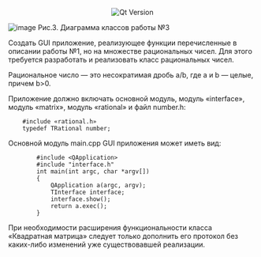 <p align = "center">
  <img src = "https://img.shields.io/badge/Qt_Creator-5.0.2-41CD52?style=plastic&logo=Qt&labelColor=black" alt = "Qt Version">
</p>

![image](https://github.com/suzzerain/OOP_Labs/assets/101402419/8abbd0be-9a0c-4b5a-aaf7-8554d71036b0)
Рис.3. Диаграмма классов работы №3

Создать GUI приложение, реализующее функции перечисленные в описании работы №1, но на множестве рациональных чисел. Для этого требуется разработать и реализовать класс рациональных чисел.

Рациональное число — это несократимая дробь a/b, где a и b — целые, причем b>0.

Приложение должно включать основной модуль, модуль «interface», модуль «matrix», модуль «rational» и файл number.h:
~~~
	#include «rational.h»
	typedef TRational number;
~~~
	
Основной модуль main.cpp GUI приложения может иметь вид:
~~~
		#include <QApplication>
		#include "interface.h"
		int main(int argc, char *argv[])
		{
		    QApplication a(argc, argv);
		    TInterface interface;
		    interface.show();
		    return a.exec();
		}
~~~

При необходимости расширения функциональности класса «Квадратная матрица» следует только дополнить его протокол без каких-либо изменений уже существовавшей реализации.
